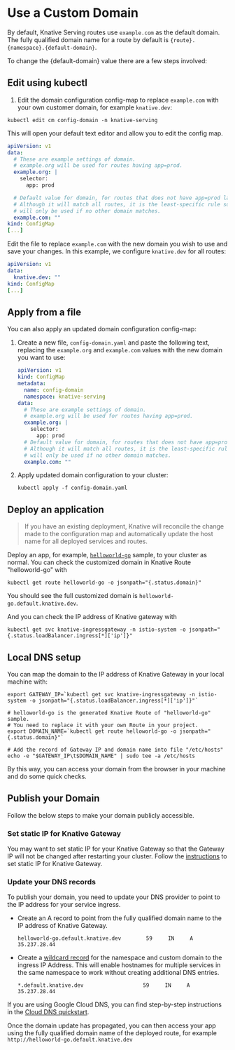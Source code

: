 # Use a Custom Domain

By default, Knative Serving routes use `example.com` as the default domain.
The fully qualified domain name for a route by default is `{route}.{namespace}.{default-domain}`.

To change the {default-domain} value there are a few steps involved:

## Edit using kubectl

1. Edit the domain configuration config-map to replace `example.com` 
   with your own customer domain, for example `knative.dev`:

```shell
kubectl edit cm config-domain -n knative-serving
```

This will open your default text editor and allow you to edit the config map. 

```yaml
apiVersion: v1
data:
  # These are example settings of domain.
  # example.org will be used for routes having app=prod.
  example.org: |
    selector:
      app: prod

  # Default value for domain, for routes that does not have app=prod labels.
  # Although it will match all routes, it is the least-specific rule so it
  # will only be used if no other domain matches.
  example.com: ""
kind: ConfigMap
[...]
```

Edit the file to replace `example.com` with the new domain you wish to use 
and save your changes. In this example, we configure `knative.dev` for all routes: 

```yaml
apiVersion: v1
data:
  knative.dev: ""
kind: ConfigMap
[...]
```

## Apply from a file

You can also apply an updated domain configuration config-map:

1. Create a new file, `config-domain.yaml` and paste the following text,
   replacing the `example.org` and `example.com` values with the new
   domain you want to use:

    ```yaml
    apiVersion: v1
    kind: ConfigMap
    metadata:
      name: config-domain
      namespace: knative-serving
    data:
      # These are example settings of domain.
      # example.org will be used for routes having app=prod.
      example.org: |
        selector:
          app: prod
      # Default value for domain, for routes that does not have app=prod labels.
      # Although it will match all routes, it is the least-specific rule so it
      # will only be used if no other domain matches.
      example.com: ""
    ```

2. Apply updated domain configuration to your cluster:

    ```shell
    kubectl apply -f config-domain.yaml
    ```

## Deploy an application

> If you have an existing deployment, Knative will reconcile the change made to
> the configuration map and automatically update the host name for all deployed
> services and routes.


Deploy an app, for example, [`helloworld-go`](./samples/helloworld-go/README.md
) sample, to your cluster as normal. You can check the customized domain in 
Knative Route "helloworld-go" with
```shell
kubectl get route helloworld-go -o jsonpath="{.status.domain}"
```
You should see the full customized domain is `helloworld-go.default.knative.dev`.

And you can check the IP address of Knative gateway with
```shell
kubectl get svc knative-ingressgateway -n istio-system -o jsonpath="{.status.loadBalancer.ingress[*]['ip']}"
```

## Local DNS setup

You can map the domain to the IP address of Knative Gateway in your local 
machine with:
```shell
export GATEWAY_IP=`kubectl get svc knative-ingressgateway -n istio-system -o jsonpath="{.status.loadBalancer.ingress[*]['ip']}"`

# helloworld-go is the generated Knative Route of "helloworld-go" sample.
# You need to replace it with your own Route in your project.
export DOMAIN_NAME=`kubectl get route helloworld-go -o jsonpath="{.status.domain}"`

# Add the record of Gateway IP and domain name into file "/etc/hosts"
echo -e "$GATEWAY_IP\t$DOMAIN_NAME" | sudo tee -a /etc/hosts

```
By this way, you can access your domain from the browser in your machine and
 do some quick checks.

## Publish your Domain

Follow the below steps to make your domain publicly accessible.

### Set static IP for Knative Gateway

You may want to set static IP for your Knative Gateway so that the Gateway IP 
will not be changed after restarting your cluster.
Follow the [instructions](https://github.com/knative/serving/blob/master/docs/setting-up-ingress-static-ip.md) to set static IP for Knative Gateway.

### Update your DNS records

To publish your domain, you need to update your DNS provider to point to the 
IP address for your service ingress.

* Create an A record to point from the fully qualified domain name to the IP address of Knative Gateway.
  
    ```dns
    helloworld-go.default.knative.dev        59     IN     A   35.237.28.44
    ```

* Create a [wildcard record](https://support.google.com/domains/answer/4633759)
  for the namespace and custom domain to the ingress IP Address. This will enable hostnames for multiple services in the same namespace to work without
  creating additional DNS entries.

    ```dns
    *.default.knative.dev                   59     IN     A   35.237.28.44
    ```

If you are using Google Cloud DNS, you can find step-by-step instructions
in the [Cloud DNS quickstart](https://cloud.google.com/dns/quickstart).


Once the domain update has propagated, you can then access your app using 
the fully qualified domain name of the deployed route, for example
`http://helloworld-go.default.knative.dev`
